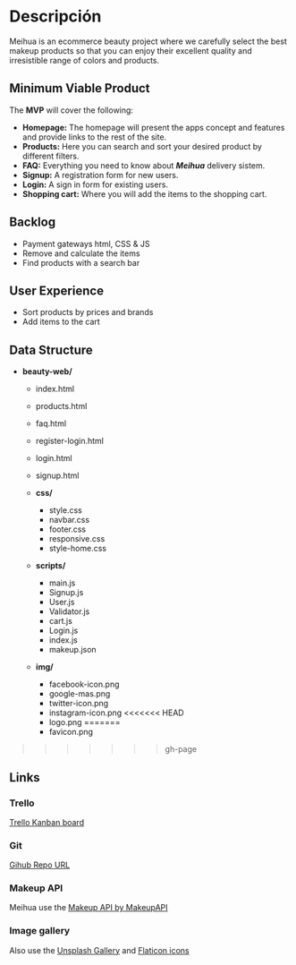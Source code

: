 

# Descripción
Meihua is an ecommerce beauty project where we carefully select the best makeup products so that you can enjoy their excellent quality and irresistible range of colors and products.

## Minimum Viable Product

The __MVP__ will cover the following:

- __Homepage:__ The homepage will present the apps concept and features and provide links to the rest of the site.
- __Products:__ Here you can search and sort your desired product by different filters.
- __FAQ:__ Everything you need to know about ***Meihua*** delivery sistem.
- __Signup:__ A registration form for new users.
- __Login:__ A sign in form for existing users.
- __Shopping cart:__ Where you will add the items to the shopping cart.

## Backlog ##

- Payment gateways html, CSS & JS
- Remove and calculate the items
- Find products with a search bar


## User Experience ##

- Sort products by prices and brands
- Add items to the cart 

## Data Structure ##
- **beauty-web/**
     - index.html
     - products.html
     - faq.html
     - register-login.html
     - login.html
     - signup.html
     - **css/**
          - style.css
          - navbar.css
          - footer.css
          - responsive.css
          - style-home.css

     - **scripts/**
          - main.js
          - Signup.js
          - User.js
          - Validator.js
          - cart.js
          - Login.js
          - index.js
          - makeup.json
     
     - **img/**
          - facebook-icon.png
          - google-mas.png
          - twitter-icon.png
          - instagram-icon.png
<<<<<<< HEAD
          - logo.png
=======
          - favicon.png
>>>>>>> gh-page
      
## Links

### Trello
[Trello Kanban board](https://trello.com/b/NRvpv3BE/eccomerce)

### Git
[Gihub Repo URL](https://github.com/onasolani/beauty-web)

### Makeup API
Meihua use the 
[Makeup API by MakeupAPI](https://makeup-api.herokuapp.com)

### Image gallery
Also use the [Unsplash Gallery](https://unsplash.com/) and [Flaticon icons](hhttps://www.flaticon.es/)
